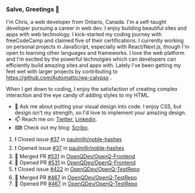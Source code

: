 ### Salve, Greetings 👋

I'm Chris, a web developer from Ontario, Canada. I'm a self-taught developer pursuing a career in web dev. I enjoy building beautiful sites and apps with web technology.
I kick-started my coding journey with freeCodeCamp and claimed five of their certifications.  I currently working on personal projects in JavaScript, especially with React/Next.js, though I'm open to learning other languages and frameworks. I love the web platform and I'm excited by the powerful technolgies which can developers can efficiently build amazing sites and apps with. Lately I've been getting my feet wet with larger projects by contributing to https://github.com/Automattic/wp-calypso .

When I get down to coding, I enjoy the satisfaction of creating complex interaction and the eye candy of adding styles to my HTML. 

- 💬 Ask me about putting your visual design into code. I enjoy CSS, but design isn't my strength, so I'd love to implement your amazing design.
- 📫 Reach me on: [Twitter](https://twitter.com/Christo28120856), [Linkedin](https://www.linkedin.com/in/christopher-stevers-07b9a5204/).
- ⌨ Check out my blog: [Scribo](https://christopherstevers.cf).
<!--
**Christopher-Stevers/Christopher-Stevers** is a ✨ _special_ ✨ repository because its `README.md` (this file) appears on your GitHub profile.

Here are some ideas to get you started:

- 🔭 I’m currently working on ...
- 🌱 I’m currently learning ...
- 👯 I’m looking to collaborate on ...
- 🤔 I’m looking for help with ...
- 😄 Pronouns: ...
- ⚡ Fun fact: ...
-->

<!--START_SECTION:activity-->
1. ❗️ Closed issue [#37](https://github.com/paulmillr/noble-hashes/issues/37) in [paulmillr/noble-hashes](https://github.com/paulmillr/noble-hashes)
2. ❗️ Opened issue [#37](https://github.com/paulmillr/noble-hashes/issues/37) in [paulmillr/noble-hashes](https://github.com/paulmillr/noble-hashes)
3. 🎉 Merged PR [#531](https://github.com/OpenQDev/OpenQ-Frontend/pull/531) in [OpenQDev/OpenQ-Frontend](https://github.com/OpenQDev/OpenQ-Frontend)
4. 💪 Opened PR [#531](https://github.com/OpenQDev/OpenQ-Frontend/pull/531) in [OpenQDev/OpenQ-Frontend](https://github.com/OpenQDev/OpenQ-Frontend)
5. ❗️ Closed issue [#422](https://github.com/OpenQDev/OpenQ-TestRepo/issues/422) in [OpenQDev/OpenQ-TestRepo](https://github.com/OpenQDev/OpenQ-TestRepo)
6. 🎉 Merged PR [#467](https://github.com/OpenQDev/OpenQ-TestRepo/pull/467) in [OpenQDev/OpenQ-TestRepo](https://github.com/OpenQDev/OpenQ-TestRepo)
7. 💪 Opened PR [#467](https://github.com/OpenQDev/OpenQ-TestRepo/pull/467) in [OpenQDev/OpenQ-TestRepo](https://github.com/OpenQDev/OpenQ-TestRepo)
<!--END_SECTION:activity-->
